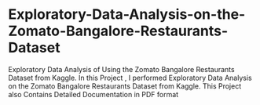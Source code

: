 # Exploratory-Data-Analysis-on-the-Zomato-Bangalore-Restaurants-Dataset

Exploratory Data Analysis of Using the Zomato Bangalore Restaurants Dataset from Kaggle.
In this Project , I performed Exploratory Data Analysis on the Zomato Bangalore Restaurants Dataset from Kaggle. This Project also Contains Detailed Documentation in PDF format



